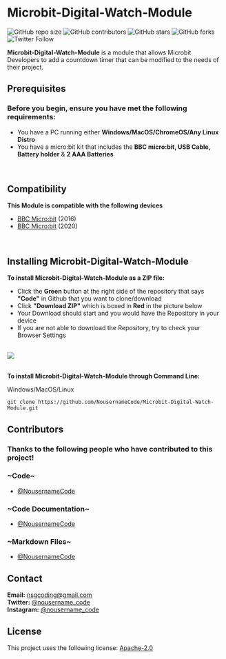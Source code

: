# Microbit-Digital-Watch-Module

![GitHub repo size](https://img.shields.io/github/repo-size/NousernameCode/Microbit-Digital-Watch-Module)
![GitHub contributors](https://img.shields.io/github/contributors/NousernameCode/Microbit-Digital-Watch-Module)
![GitHub stars](https://img.shields.io/github/stars/NousernameCode/Microbit-Digital-Watch-Module?style=social)
![GitHub forks](https://img.shields.io/github/forks/NousernameCode/Microbit-Digital-Watch-Module?style=social)
![Twitter Follow](https://img.shields.io/twitter/follow/nousername_code?style=social)

<b>Microbit-Digital-Watch-Module</b> is a module that allows Microbit Developers to add a countdown timer that can be modified to the needs of their project.

## Prerequisites

<h3>Before you begin, ensure you have met the following requirements:</h3>

* You have a PC running either <b>Windows/MacOS/ChromeOS/Any Linux Distro</b>
* You have a micro:bit kit that includes the <b>BBC micro:bit, USB Cable, Battery holder</b> & <b>2 AAA Batteries</b>
</br>

## Compatibility

<b>This Module is compatible with the following devices</b> </br>

* [BBC Micro:bit](https://microbit.org/) (2016)
* [BBC Micro:bit](https://microbit.org/) (2020)

</br>

## Installing Microbit-Digital-Watch-Module

<b>To install Microbit-Digital-Watch-Module as a ZIP file:</b>

* Click the <b>Green</b> button at the right side of the repository that says <b>"Code"</b> in Github that you want to clone/download</br>
* Click <b>"Download ZIP"</b> which is boxed in <b>Red</b> in the picture below</br>
* Your Download should start and you would have the Repository in your device
* If you are not able to download the Repository, try to check your Browser Settings
</br></br>
<img src="https://encrypted-tbn0.gstatic.com/images?q=tbn%3AANd9GcQGTZHmBgyuEk24MzXj0_1OvmdBGeHps7TQyQ&usqp=CAU">
</br></br>

<b>To install Microbit-Digital-Watch-Module through Command Line:</b>

Windows/MacOS/Linux

```
git clone https://github.com/NousernameCode/Microbit-Digital-Watch-Module.git
```

## Contributors

<h3><b>Thanks to the following people who have contributed to this project!</b></h3>
<h3>~Code~</h3>

* [@NousernameCode](https://github.com/NousernameCode)

<h3>~Code Documentation~</h3>

* [@NousernameCode](https://github.com/NousernameCode)

<h3>~Markdown Files~</h3>

* [@NousernameCode](https://github.com/NousernameCode)

## Contact

<b>Email:</b> <nsgcoding@gmail.com> </br>
<b>Twitter:</b> [@nousername_code](https://twitter.com/nousername_code) </br>
<b>Instagram:</b> [@nousername_code](https://www.instagram.com/nousername_code/)

## License

This project uses the following license: [Apache-2.0](https://www.apache.org/licenses/LICENSE-2.0)

